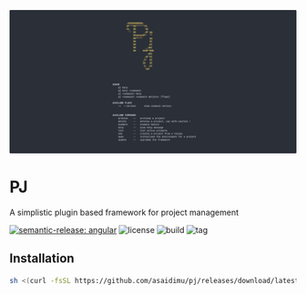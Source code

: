 ![banner](https://raw.githubusercontent.com/asaidimu/pj/main/banner.png?raw=true)

# PJ

A simplistic plugin based framework for project management

[![semantic-release: angular](https://img.shields.io/badge/semantic--release-angular-e10079?logo=semantic-release)](https://github.com/semantic-release/semantic-release)
![license](https://img.shields.io/github/license/asaidimu/pj)
![build](https://img.shields.io/github/actions/workflow/status/asaidimu/pj/release.yml?branch=main&style=flat-square)
![tag](https://img.shields.io/github/v/release/asaidimu/pj?display_name=tag&style=flat-square)
## Installation

```sh
sh <(curl -fsSL https://github.com/asaidimu/pj/releases/download/latest/install.sh)
```
